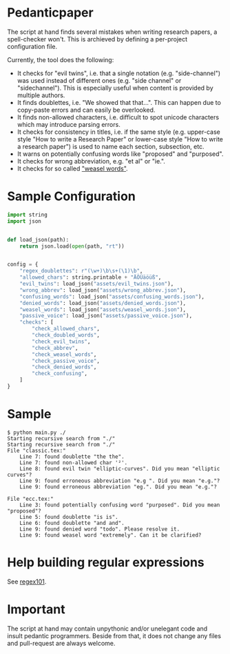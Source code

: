 # Pedanticpaper

The script at hand finds several mistakes when writing research papers, a spell-checker won't. This is archieved by defining a per-project configuration file.

Currently, the tool does the following:

* It checks for "evil twins", i.e. that a single notation (e.g. "side-channel") was used instead of different ones (e.g. "side channel" or "sidechannel"). This is especially useful when content is provided by multiple authors.
* It finds doublettes, i.e. "We showed that that...". This can happen due to copy-paste errors and can easily be overlooked.
* It finds non-allowed characters, i.e. difficult to spot unicode characters which may introduce parsing errors.
* It checks for consistency in titles, i.e. if the same style (e.g. upper-case style "How to write a Research Paper" or lower-case style "How to write a research paper") is used to name each section, subsection, etc.
* It warns on potentially confusing words like "proposed" and "purposed".
* It checks for wrong abbreviation, e.g. "et al" or "ie.".
* It checks for so called ["weasel words"](https://en.wikipedia.org/wiki/Weasel_word).

# Sample Configuration

```Python
import string
import json


def load_json(path):
    return json.load(open(path, "rt"))


config = {
    "regex_doublettes": r"(\w+)\b\s+(\1)\b",
    "allowed_chars": string.printable + "ÄÖÜäöüß",
    "evil_twins": load_json("assets/evil_twins.json"),
    "wrong_abbrev": load_json("assets/wrong_abbrev.json"),
    "confusing_words": load_json("assets/confusing_words.json"),
    "denied_words": load_json("assets/denied_words.json"),
    "weasel_words": load_json("assets/weasel_words.json"),
    "passive_voice": load_json("assets/passive_voice.json"),
    "checks": [
        "check_allowed_chars",
        "check_doubled_words",
        "check_evil_twins",
        "check_abbrev",
        "check_weasel_words",
        "check_passive_voice",
        "check_denied_words",
        "check_confusing",
    ]
}
```

# Sample

```
$ python main.py ./
Starting recursive search from "./"
Starting recursive search from "./"
File "classic.tex:"
	Line 7: found doublette "the the".
	Line 7: found non-allowed char '²'.
	Line 8: found evil twin "elliptic-curves". Did you mean "elliptic curves"?
	Line 9: found erroneous abbreviation "e.g ". Did you mean "e.g."?
	Line 9: found erroneous abbreviation "eg.". Did you mean "e.g."?

File "ecc.tex:"
	Line 3: found potentially confusing word "purposed". Did you mean "proposed"?
	Line 5: found doublette "is is".
	Line 6: found doublette "and and".
	Line 9: found denied word "todo". Please resolve it.
	Line 9: found weasel word "extremely". Can it be clarified?
```

# Help building regular expressions

See [regex101](https://regex101.com/).

# Important

The script at hand may contain unpythonic and/or unelegant code and insult pedantic programmers. Beside from that, it does not change any files and pull-request are always welcome.
